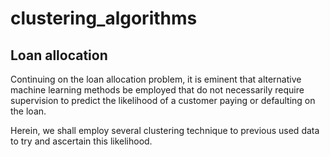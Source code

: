 # clustering_algorithms

## Loan allocation

Continuing on the loan allocation problem, it is eminent that alternative machine learning methods be employed that do not necessarily require 
supervision to predict the likelihood of a customer paying or defaulting on the loan. 

Herein, we shall employ several clustering technique to previous used data to try and ascertain this likelihood. 
